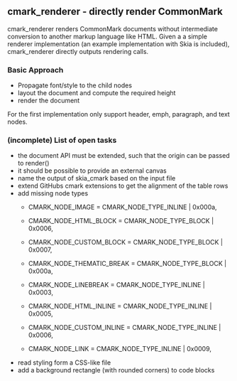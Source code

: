 ## cmark_renderer - directly render CommonMark

cmark_renderer renders CommonMark documents without intermediate conversion to another markup language like HTML.
Given a a simple renderer implementation (an example implementation with Skia is
included), cmark_renderer directly outputs rendering calls.

### Basic Approach
- Propagate font/style to the child nodes
- layout the document and compute the required height
- render the document

For the first implementation only support header, emph, paragraph,
and text nodes.

### (incomplete) List of open tasks
- the document API must be extended, such that the origin can be passed to render()
- it should be possible to provide an external canvas
- name the output of skia_cmark based on the input file
- extend GitHubs cmark extensions to get the alignment of the table rows
- add missing node types
    -  CMARK_NODE_IMAGE         = CMARK_NODE_TYPE_INLINE | 0x000a,
    -  CMARK_NODE_HTML_BLOCK     = CMARK_NODE_TYPE_BLOCK | 0x0006,
    -  CMARK_NODE_CUSTOM_BLOCK   = CMARK_NODE_TYPE_BLOCK | 0x0007,
    -  CMARK_NODE_THEMATIC_BREAK = CMARK_NODE_TYPE_BLOCK | 0x000a,

    -  CMARK_NODE_LINEBREAK     = CMARK_NODE_TYPE_INLINE | 0x0003,
    -  CMARK_NODE_HTML_INLINE   = CMARK_NODE_TYPE_INLINE | 0x0005,
    -  CMARK_NODE_CUSTOM_INLINE = CMARK_NODE_TYPE_INLINE | 0x0006,
    -  CMARK_NODE_LINK          = CMARK_NODE_TYPE_INLINE | 0x0009,
- read styling form a CSS-like file
- add a background rectangle (with rounded corners) to code blocks
